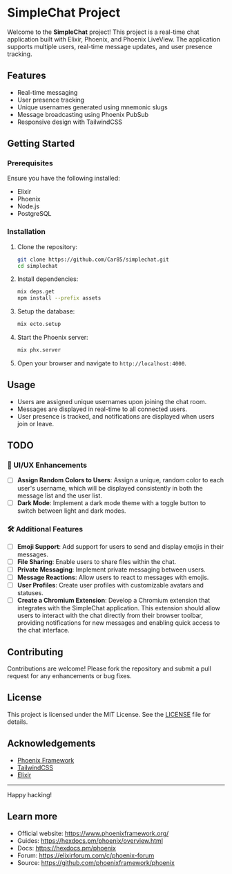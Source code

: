 # SimpleChat Project

Welcome to the **SimpleChat** project! This project is a real-time chat application built with Elixir, Phoenix, and Phoenix LiveView. The application supports multiple users, real-time message updates, and user presence tracking.

## Features

- Real-time messaging
- User presence tracking
- Unique usernames generated using mnemonic slugs
- Message broadcasting using Phoenix PubSub
- Responsive design with TailwindCSS

## Getting Started

### Prerequisites

Ensure you have the following installed:

- Elixir
- Phoenix
- Node.js
- PostgreSQL

### Installation

1. Clone the repository:

    ```sh
    git clone https://github.com/Car85/simplechat.git
    cd simplechat
    ```

2. Install dependencies:

    ```sh
    mix deps.get
    npm install --prefix assets
    ```

3. Setup the database:

    ```sh
    mix ecto.setup
    ```

4. Start the Phoenix server:

    ```sh
    mix phx.server
    ```

5. Open your browser and navigate to `http://localhost:4000`.

## Usage

- Users are assigned unique usernames upon joining the chat room.
- Messages are displayed in real-time to all connected users.
- User presence is tracked, and notifications are displayed when users join or leave.

## TODO

### 🎨 UI/UX Enhancements

- [ ] **Assign Random Colors to Users**: Assign a unique, random color to each user's username, which will be displayed consistently in both the message list and the user list.
- [ ] **Dark Mode**: Implement a dark mode theme with a toggle button to switch between light and dark modes.

### 🛠️ Additional Features

- [ ] **Emoji Support**: Add support for users to send and display emojis in their messages.
- [ ] **File Sharing**: Enable users to share files within the chat.
- [ ] **Private Messaging**: Implement private messaging between users.
- [ ] **Message Reactions**: Allow users to react to messages with emojis.
- [ ] **User Profiles**: Create user profiles with customizable avatars and statuses.
- [ ] **Create a Chromium Extension**: Develop a Chromium extension that integrates with the SimpleChat application. This extension should allow users to interact with the chat directly from their browser toolbar, providing notifications for new messages and enabling quick access to the chat interface.

## Contributing

Contributions are welcome! Please fork the repository and submit a pull request for any enhancements or bug fixes.

## License

This project is licensed under the MIT License. See the [LICENSE](LICENSE) file for details.

## Acknowledgements

- [Phoenix Framework](https://www.phoenixframework.org/)
- [TailwindCSS](https://tailwindcss.com/)
- [Elixir](https://elixir-lang.org/)

---

Happy hacking!


## Learn more

  * Official website: https://www.phoenixframework.org/
  * Guides: https://hexdocs.pm/phoenix/overview.html
  * Docs: https://hexdocs.pm/phoenix
  * Forum: https://elixirforum.com/c/phoenix-forum
  * Source: https://github.com/phoenixframework/phoenix
